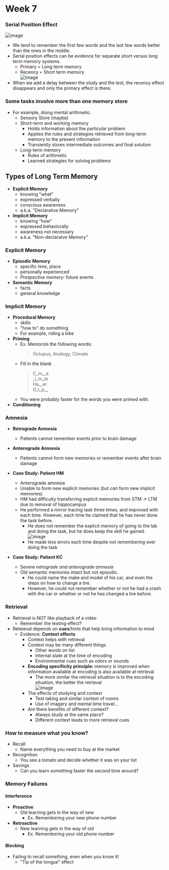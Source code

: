 # Week 7
### Serial Position Effect
![image](https://user-images.githubusercontent.com/66571533/220792920-3471e325-a0b4-4746-b187-e4c0c8f2f359.png)<br>
* We tend to remember the first few words and the last few words better than the ones in the middle.
* Serial position effects can be evidence for separate short versus long term memory systems.
  * Primary = Long term memory
  * Recency = Short term memory<br>
![image](https://user-images.githubusercontent.com/66571533/220793099-7f84c12a-ba95-4e13-9ecd-3d37be1bbed7.png)<br>
* When we add a delay between the study and the test, the recency effect disappears and only the primary effect is there.

### Some tasks involve more than one memory store
* For example, doing mental arithmetic.
  * Sensory Store (maybe)
  * Short-term and working memory
    * Holds information about the particular problem
    * Applies the rules and strategies retrieved from long-term memory to the present information
    * Transiently stores intermediate outcomes and final solution
  * Long-term memory
    * Rules of arithmetic
    * Learned strategies for solving problems

## Types of Long Term Memory
* <strong>Explicit Memory</strong>
  * knowing "what"
  * expressed verbally
  * conscious awareness
  * a.k.a. "Declarative Memory"
* <strong>Implicit Memory</strong>
  * knowing "how"
  * expressed behaviorally
  * awareness not necessary
  * a.k.a. "Non-declaratve Memory"

### Explicit Memory
* <strong>Episodic Memory</strong>
  * specific time, place
  * personally experienced
  * <em>Prospective memory:</em> future events
* <strong>Semantic Memory</strong>
  * facts
  * general knowledge

### Implicit Memory
* <strong>Procedural Memory</strong>
  * skills
  * "how to" do something
  * For example, riding a bike
* <strong>Priming</strong>
  * Ex. Memorize the following words:
    > Octopus, Analogy, Climate
  * Fill in the blank
    > C\_m\_\_a<br>
    > \_l\_m\_te<br>
    > Ha\_\_er<br>
    > O\_t\_p\_\_<br>
  * You were probably faster for the words you were primed with.
* <strong>Conditioning</strong>

### Amnesia
* <strong>Retrograde Amnesia</strong>
  * Patients cannot remember events prior to brain damage
* <strong>Anterograde Amnesia</strong>
  * Patients cannot form new memories or remember events after brain damage<br>

* <strong>Case Study: Patient HM</strong>
  * Anterograde amnesia
  * Unable to form new explicit memories (but <em>can</em> form new implicit memories)
  * HM had difficulty transferring explicit memories from STM -> LTM due to removal of hippocampus
  * He performed a mirror tracing task three times, and improved with each time.  However, each time he claimed that he has never done the task before.
    * He does not remember the explicit memory of going to the lab and doing the task, but he does keep the skill he gained.<br>
    ![image](https://user-images.githubusercontent.com/66571533/220796341-3ffcd842-119d-467d-861d-784954444b8f.png)<br>
    * He made less errors each time despite not remembering ever doing the task

* <strong>Case Study: Patient KC</strong>
  * Severe <em>retrograde and anterograde amnesia</em>
  * Old semantic memories intact but not episodic.
    * He could name the make and model of his car, and even the steps on how to change a tire.
    * However, he could not remember whether or not he had a crash with the car or whether or not he has changed a tire before.

### Retrieval
* Retrieval is NOT like playback of a video
  * Remember the testing effect?
* Reteieval depends on <strong>cues</strong>/hints that help bring information to mind
  * Evidence: <strong>Context effects</strong>
    * Context helps with retrieval
    * Context may be many different things
      * Other words on list
      * Internal state at the time of encoding
      * Environmental cues such as odors or sounds
    * <strong>Encoding specificity principle: </strong> memory is improved when information available at encoding is also available at retrieval
      * The more similar the retrieval situation is to the encoding situation, the better the retrieval<br>
![image](https://user-images.githubusercontent.com/66571533/220798186-ca9b972a-0379-488f-8060-2c955df74b1b.png)<br>
    * The effects of studying and context
      * Test taking and similar context of rooms
      * Use of imagery and mental time travel...
    * Are there benefits of different context?
      * Always study at the same place?
      * Different context leads to more retrieval cues

### How to measure what you know?
* Recall
  * Name everything you need to buy at the market
* Recognition
  * You see a tomato and decide whether it was on your list
* Savings
  * Can you learn something faster the second time around?

### Memory Failures
#### Interference
* <strong>Proactive</strong>
  * Old learning gets in the way of new
    * Ex. Remembering your new phone number
* <strong>Retroactive</strong>
  * New learning gets in the way of old
    * Ex. Remembering your old phone number

#### Blocking
* Failing to recall something, even when you know it!
  * "Tip of the tongue" effect

